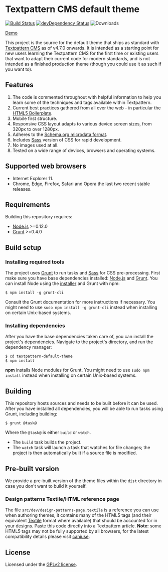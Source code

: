 # Textpattern CMS default theme

[![Build Status](https://img.shields.io/travis/textpattern/textpattern-default-theme/master.svg)](https://travis-ci.org/textpattern/textpattern-default-theme)
[![devDependency Status](https://david-dm.org/textpattern/textpattern-default-theme/dev-status.svg)](https://david-dm.org/textpattern/textpattern-default-theme#info=devDependencies)
![Downloads](https://img.shields.io/github/downloads/textpattern/textpattern-default-theme/total.svg)

[Demo](http://www.philwareham.co.uk/)

This project is the source for the default theme that ships as standard with [Textpattern CMS](http://textpattern.com) as of v4.7.0 onwards. It is intended as a starting point for new users learning the Textpattern CMS for the first time or existing users that want to adapt their current code for modern standards, and is not intended as a finished production theme (though you could use it as such if you want to).

## Features

1. The code is commented throughout with helpful information to help you learn some of the techniques and tags available within Textpattern.
2. Current best practices gathered from all over the web - in particular the [HTML5 Boilerplate](http://html5boilerplate.com/).
3. Mobile first structure.
4. Responsive CSS layout adapts to various device screen sizes, from 320px to over 1280px.
5. Adheres to the [Schema.org microdata format](http://schema.org/).
6. Includes [Sass](http://sass-lang.com) version of CSS for rapid development.
7. No images used at all.
8. Tested on a wide range of devices, browsers and operating systems.

## Supported web browsers

* Internet Explorer 11.
* Chrome, Edge, Firefox, Safari and Opera the last two recent stable releases.

## Requirements

Building this repository requires:

* [Node.js](http://nodejs.org/) >=0.12.0
* [Grunt](http://gruntjs.com/) >=0.4.0

## Build setup

### Installing required tools

The project uses [Grunt](http://gruntjs.com/) to run tasks and [Sass](http://sass-lang.com/) for CSS pre-processing. First make sure you have base dependencies installed: [Node.js](http://nodejs.org/) and [Grunt](http://gruntjs.com/). You can install Node using the [installer](https://nodejs.org) and Grunt with npm:

```ShellSession
$ npm install -g grunt-cli
```

Consult the Grunt documentation for more instructions if necessary. You might need to use `sudo npm install -g grunt-cli` instead when installing on certain Unix-based systems.

### Installing dependencies

After you have the base dependencies taken care of, you can install the project's dependencies. Navigate to the project's directory, and run the dependency manager:

```ShellSession
$ cd textpattern-default-theme
$ npm install
```

**npm** installs Node modules for Grunt. You might need to use `sudo npm install` instead when installing on certain Unix-based systems.

## Building

This repository hosts sources and needs to be built before it can be used. After you have installed all dependencies, you will be able to run tasks using Grunt, including building:

```ShellSession
$ grunt @task@
```

Where the `@task@` is either `build` or `watch`.

* The `build` task builds the project.
* The `watch` task will launch a task that watches for file changes; the project is then automatically built if a source file is modified.

## Pre-built version

We provide a pre-built version of the theme files within the `dist` directory in case you don't want to build it yourself.

### Design patterns Textile/HTML reference page

The file `src/dev/design-patterns-page.textile` is a reference you can use when authoring themes, it contains many of the HTML5 tags (and their equivalent [Textile](https://github.com/textile/php-textile) format where available) that should be accounted for in your designs. Paste this code directly into a Textpattern article. **Note:** some HTML5 tags may not be fully supported by all browsers, for the latest compatibility details please visit [caniuse](http://caniuse.com).

## License

Licensed under the [GPLv2 license](https://github.com/textpattern/textpattern-default-theme/blob/master/LICENSE).
